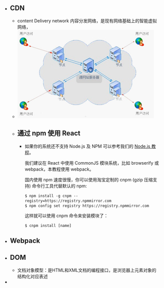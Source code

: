 - ## CDN
	- content Delivery network 内容分发网络，是现有网络基础上的智能虚拟网络，
	- ![image.png](../assets/image_1665975278218_0.png)
	- ## 通过 npm 使用 React
		- 如果你的系统还不支持 Node.js 及 NPM 可以参考我们的 [Node.js 教程](https://www.runoob.com/nodejs/nodejs-tutorial.html)。
		  
		  我们建议在 React 中使用 CommonJS 模块系统，比如 browserify 或 webpack，本教程使用 webpack。
		  
		  国内使用 npm 速度很慢，你可以使用淘宝定制的 cnpm (gzip 压缩支持) 命令行工具代替默认的 npm:
		  
		  ```
		  $ npm install -g cnpm --registry=https://registry.npmmirror.com
		  $ npm config set registry https://registry.npmmirror.com
		  ```
		  
		  这样就可以使用 cnpm 命令来安装模块了：
		  
		  ```
		  $ cnpm install [name]
		  ```
- ## Webpack
- ## DOM
	- 文档对象模型：是HTML和XML文档的编程接口，是浏览器上元素对象的结构化对应表述
-